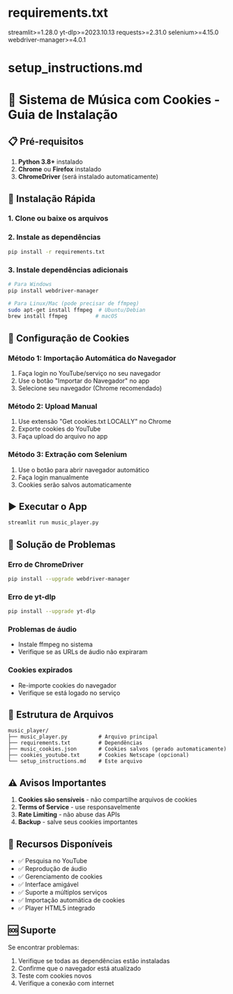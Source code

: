 # requirements.txt
streamlit>=1.28.0
yt-dlp>=2023.10.13
requests>=2.31.0
selenium>=4.15.0
webdriver-manager>=4.0.1

# setup_instructions.md

# 🎵 Sistema de Música com Cookies - Guia de Instalação

## 📋 Pré-requisitos

1. **Python 3.8+** instalado
2. **Chrome** ou **Firefox** instalado
3. **ChromeDriver** (será instalado automaticamente)

## 🚀 Instalação Rápida

### 1. Clone ou baixe os arquivos

### 2. Instale as dependências
```bash
pip install -r requirements.txt
```

### 3. Instale dependências adicionais
```bash
# Para Windows
pip install webdriver-manager

# Para Linux/Mac (pode precisar de ffmpeg)
sudo apt-get install ffmpeg  # Ubuntu/Debian
brew install ffmpeg         # macOS
```

## 🍪 Configuração de Cookies

### Método 1: Importação Automática do Navegador
1. Faça login no YouTube/serviço no seu navegador
2. Use o botão "Importar do Navegador" no app
3. Selecione seu navegador (Chrome recomendado)

### Método 2: Upload Manual
1. Use extensão "Get cookies.txt LOCALLY" no Chrome
2. Exporte cookies do YouTube
3. Faça upload do arquivo no app

### Método 3: Extração com Selenium
1. Use o botão para abrir navegador automático
2. Faça login manualmente
3. Cookies serão salvos automaticamente

## ▶️ Executar o App

```bash
streamlit run music_player.py
```

## 🔧 Solução de Problemas

### Erro de ChromeDriver
```bash
pip install --upgrade webdriver-manager
```

### Erro de yt-dlp
```bash
pip install --upgrade yt-dlp
```

### Problemas de áudio
- Instale ffmpeg no sistema
- Verifique se as URLs de áudio não expiraram

### Cookies expirados
- Re-importe cookies do navegador
- Verifique se está logado no serviço

## 📁 Estrutura de Arquivos

```
music_player/
├── music_player.py          # Arquivo principal
├── requirements.txt         # Dependências
├── music_cookies.json       # Cookies salvos (gerado automaticamente)
├── cookies_youtube.txt      # Cookies Netscape (opcional)
└── setup_instructions.md    # Este arquivo
```

## ⚠️ Avisos Importantes

1. **Cookies são sensíveis** - não compartilhe arquivos de cookies
2. **Terms of Service** - use responsavelmente
3. **Rate Limiting** - não abuse das APIs
4. **Backup** - salve seus cookies importantes

## 🎵 Recursos Disponíveis

- ✅ Pesquisa no YouTube
- ✅ Reprodução de áudio
- ✅ Gerenciamento de cookies
- ✅ Interface amigável
- ✅ Suporte a múltiplos serviços
- ✅ Importação automática de cookies
- ✅ Player HTML5 integrado

## 🆘 Suporte

Se encontrar problemas:
1. Verifique se todas as dependências estão instaladas
2. Confirme que o navegador está atualizado
3. Teste com cookies novos
4. Verifique a conexão com internet
